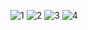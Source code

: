 ![1](https://github.com/mustafamadjid/TugasBesar-Kelompok5-Platformer/assets/151505698/a9971adf-2dee-481d-8298-249dbcd2db71)
![2](https://github.com/mustafamadjid/TugasBesar-Kelompok5-Platformer/assets/151505698/24a6de95-d45d-4c12-bd2a-a17d4babeef9)
![3](https://github.com/mustafamadjid/TugasBesar-Kelompok5-Platformer/assets/151505698/7b170e4b-ed0a-43f0-ade1-63c9cd5367a5)
![4](https://github.com/mustafamadjid/TugasBesar-Kelompok5-Platformer/assets/151505698/56698b9b-89f3-4cbe-9481-ec0d37fc516d)
